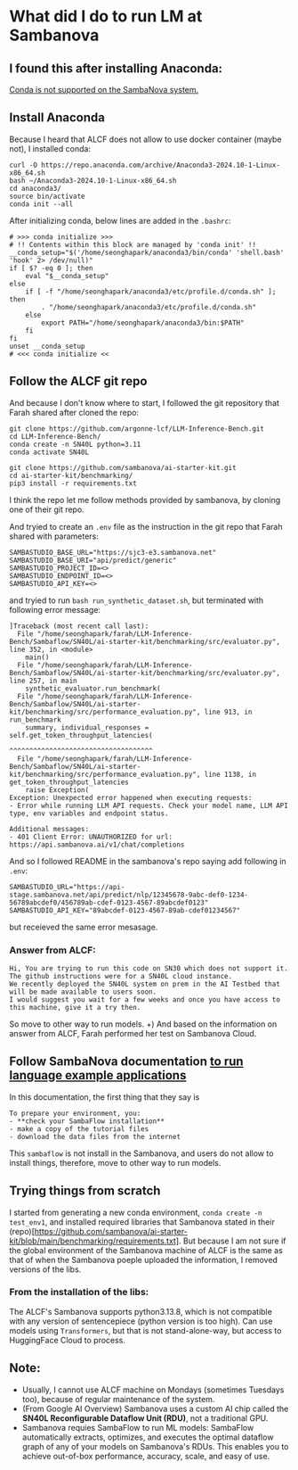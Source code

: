 # What did I do to run LM at Sambanova

## I found this after installing Anaconda:
[Conda is not supported on the SambaNova system.](https://docs.alcf.anl.gov/ai-testbed/sambanova/virtual-environment/)
## Install Anaconda
Because I heard that ALCF does not allow to use docker container (maybe not), I installed conda:
```
curl -O https://repo.anaconda.com/archive/Anaconda3-2024.10-1-Linux-x86_64.sh
bash ~/Anaconda3-2024.10-1-Linux-x86_64.sh
cd anaconda3/
source bin/activate
conda init --all
```

After initializing conda, below lines are added in the `.bashrc`:
```
# >>> conda initialize >>>
# !! Contents within this block are managed by 'conda init' !!
__conda_setup="$('/home/seonghapark/anaconda3/bin/conda' 'shell.bash' 'hook' 2> /dev/null)"
if [ $? -eq 0 ]; then
    eval "$__conda_setup"
else
    if [ -f "/home/seonghapark/anaconda3/etc/profile.d/conda.sh" ]; then
        . "/home/seonghapark/anaconda3/etc/profile.d/conda.sh"
    else
        export PATH="/home/seonghapark/anaconda3/bin:$PATH"
    fi
fi
unset __conda_setup
# <<< conda initialize <<
```

## Follow the ALCF git repo
And because I don't know where to start, I followed the git repository that Farah shared after cloned the repo:
```
git clone https://github.com/argonne-lcf/LLM-Inference-Bench.git
cd LLM-Inference-Bench/
conda create -n SN40L python=3.11
conda activate SN40L

git clone https://github.com/sambanova/ai-starter-kit.git
cd ai-starter-kit/benchmarking/
pip3 install -r requirements.txt 
```

I think the repo let me follow methods provided by sambanova, by cloning one of their git repo.

And tryied to create an `.env` file as the instruction in the git repo that Farah shared with parameters:
```
SAMBASTUDIO_BASE_URL="https://sjc3-e3.sambanova.net"
SAMBASTUDIO_BASE_URI="api/predict/generic"
SAMBASTUDIO_PROJECT_ID=<>
SAMBASTUDIO_ENDPOINT_ID=<>
SAMBASTUDIO_API_KEY=<>
```

and tryied to run
```bash run_synthetic_dataset.sh```,
but terminated with following error message:

```
]Traceback (most recent call last):
  File "/home/seonghapark/farah/LLM-Inference-Bench/Sambaflow/SN40L/ai-starter-kit/benchmarking/src/evaluator.py", line 352, in <module>
    main()
  File "/home/seonghapark/farah/LLM-Inference-Bench/Sambaflow/SN40L/ai-starter-kit/benchmarking/src/evaluator.py", line 257, in main
    synthetic_evaluator.run_benchmark(
  File "/home/seonghapark/farah/LLM-Inference-Bench/Sambaflow/SN40L/ai-starter-kit/benchmarking/src/performance_evaluation.py", line 913, in run_benchmark
    summary, individual_responses = self.get_token_throughput_latencies(
                                    ^^^^^^^^^^^^^^^^^^^^^^^^^^^^^^^^^^^^
  File "/home/seonghapark/farah/LLM-Inference-Bench/Sambaflow/SN40L/ai-starter-kit/benchmarking/src/performance_evaluation.py", line 1138, in get_token_throughput_latencies
    raise Exception(
Exception: Unexpected error happened when executing requests:                
- Error while running LLM API requests. Check your model name, LLM API type, env variables and endpoint status.                

Additional messages:
- 401 Client Error: UNAUTHORIZED for url: https://api.sambanova.ai/v1/chat/completions
```

And so I followed README in the sambanova's repo saying add following in `.env`:
```
SAMBASTUDIO_URL="https://api-stage.sambanova.net/api/predict/nlp/12345678-9abc-def0-1234-56789abcdef0/456789ab-cdef-0123-4567-89abcdef0123"
SAMBASTUDIO_API_KEY="89abcdef-0123-4567-89ab-cdef01234567"
```
but receieved the same error mesasage.

### Answer from ALCF:
```
Hi, You are trying to run this code on SN30 which does not support it.
The github instructions were for a SN40L cloud instance.
We recently deployed the SN40L system on prem in the AI Testbed that will be made available to users soon.
I would suggest you wait for a few weeks and once you have access to this machine, give it a try then.
```

So move to other way to run models.
+) And based on the information on answer from ALCF, Farah performed her test on Sambanova Cloud.

## Follow SambaNova documentation [to run language example applications](https://docs.sambanova.ai/developer/latest/run-examples-language.html)
In this documentation, the first thing that they say is
```
To prepare your environment, you:
- **check your SambaFlow installation**
- make a copy of the tutorial files
- download the data files from the internet
```

This `sambaflow` is not install in the Sambanova, and users do not allow to install things, therefore, move to other way to run models.

## Trying things from scratch
I started from generating a new conda environment, `conda create -n test_env1`, and installed required libraries that Sambanova stated in their (repo)[https://github.com/sambanova/ai-starter-kit/blob/main/benchmarking/requirements.txt]. But because I am not sure if the global environment of the Sambanova machine of ALCF is the same as that of when the Sambanova poeple uploaded the information, I removed versions of the libs.

### From the installation of the libs:
The ALCF's Sambanova supports python3.13.8, which is not compatible with any version of sentencepiece (python version is too high).
Can use models using `Transformers`, but that is not stand-alone-way, but access to HuggingFace Cloud to process.


## Note:
- Usually, I cannot use ALCF machine on Mondays (sometimes Tuesdays too), because of regular maintenance of the system.
- (From Google AI Overview) Sambanova uses a custom AI chip called the **SN40L Reconfigurable Dataflow Unit (RDU)**, not a traditional GPU.
- Sambanova requies SambaFlow to run ML models: SambaFlow automatically extracts, optimizes, and executes the optimal dataflow graph of any of your models on Sambanova's RDUs. This enables you to achieve out-of-box performance, accuracy, scale, and easy of use.

